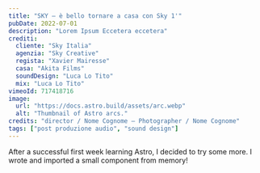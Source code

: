 ```yaml
---
title: "SKY – è bello tornare a casa con Sky 1'"
pubDate: 2022-07-01
description: "Lorem Ipsum Eccetera eccetera"
crediti:
  cliente: "Sky Italia"
  agenzia: "Sky Creative"
  regista: "Xavier Mairesse"
  casa: "Akita Films"
  soundDesign: "Luca Lo Tito"
  mix: "Luca Lo Tito"
vimeoId: 717418716
image:
  url: "https://docs.astro.build/assets/arc.webp"
  alt: "Thumbnail of Astro arcs."
credits: "director / Nome Cognome – Photographer / Nome Cognome"
tags: ["post produzione audio", "sound design"]
---
```


After a successful first week learning Astro, I decided to try some more. I wrote and imported a small component from memory!
